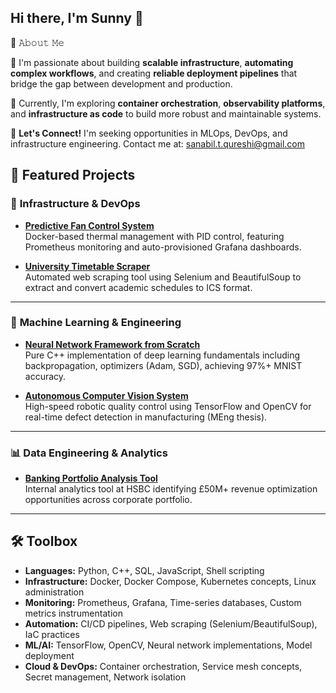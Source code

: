 ## Hi there, I'm Sunny 👋 

:book: 𝙰𝚋𝚘𝚞𝚝 𝙼𝚎

🚀 I'm passionate about building **scalable infrastructure**, **automating complex workflows**, and creating **reliable deployment pipelines** that bridge the gap between development and production.

🧠 Currently, I'm exploring **container orchestration**, **observability platforms**, and **infrastructure as code** to build more robust and maintainable systems.

🤝 **Let's Connect!** I'm seeking opportunities in MLOps, DevOps, and infrastructure engineering. Contact me at: sanabil.t.qureshi@gmail.com

## 📌 Featured Projects

### 🔧 **Infrastructure & DevOps**
- **[Predictive Fan Control System](link)**  
   Docker-based thermal management with PID control, featuring Prometheus monitoring and auto-provisioned Grafana dashboards.

- **[University Timetable Scraper](link)**  
   Automated web scraping tool using Selenium and BeautifulSoup to extract and convert academic schedules to ICS format.

---

### 🤖 **Machine Learning & Engineering**
- **[Neural Network Framework from Scratch](link)**  
   Pure C++ implementation of deep learning fundamentals including backpropagation, optimizers (Adam, SGD), achieving 97%+ MNIST accuracy.

- **[Autonomous Computer Vision System](link)**  
   High-speed robotic quality control using TensorFlow and OpenCV for real-time defect detection in manufacturing (MEng thesis).

---

### 📊 **Data Engineering & Analytics**
- **[Banking Portfolio Analysis Tool](link)**  
   Internal analytics tool at HSBC identifying £50M+ revenue optimization opportunities across corporate portfolio.

---

## 🛠️ Toolbox

- **Languages:** Python, C++, SQL, JavaScript, Shell scripting
- **Infrastructure:** Docker, Docker Compose, Kubernetes concepts, Linux administration
- **Monitoring:** Prometheus, Grafana, Time-series databases, Custom metrics instrumentation
- **Automation:** CI/CD pipelines, Web scraping (Selenium/BeautifulSoup), IaC practices
- **ML/AI:** TensorFlow, OpenCV, Neural network implementations, Model deployment
- **Cloud & DevOps:** Container orchestration, Service mesh concepts, Secret management, Network isolation